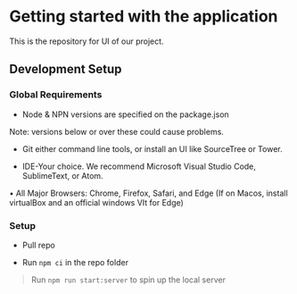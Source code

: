 # Getting started with the application

This is the repository for UI of our project.

## Development Setup

### Global Requirements

* Node & NPN versions are specified on the package.json

Note: versions below or over these could cause problems.

* Git either command line tools, or install an UI like SourceTree or Tower.

* IDE-Your choice. We recommend Microsoft Visual Studio Code, SublimeText, or Atom.

• All Major Browsers: Chrome, Firefox, Safari, and Edge (If on Macos, install virtualBox and an official windows VIt for Edge)

### Setup

* Pull repo

* Run `npm ci` in the repo folder

> Run `npm run start:server` to spin up the local server

